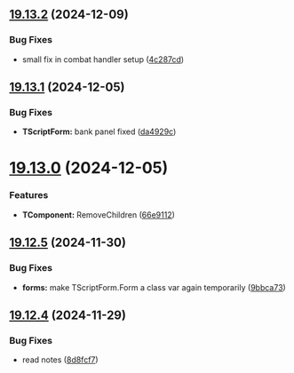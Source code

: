 ## [19.13.2](https://github.com/Torwent/WaspLib/compare/v19.13.1...v19.13.2) (2024-12-09)


### Bug Fixes

* small fix in combat handler setup ([4c287cd](https://github.com/Torwent/WaspLib/commit/4c287cde216933c2823df7e0e256e076cacad4cf))



## [19.13.1](https://github.com/Torwent/WaspLib/compare/v19.13.0...v19.13.1) (2024-12-05)


### Bug Fixes

* **TScriptForm:** bank panel fixed ([da4929c](https://github.com/Torwent/WaspLib/commit/da4929c355e6c381578d93b559dd4a40873cf1ef))



# [19.13.0](https://github.com/Torwent/WaspLib/compare/v19.12.5...v19.13.0) (2024-12-05)


### Features

* **TComponent:** RemoveChildren ([66e9112](https://github.com/Torwent/WaspLib/commit/66e9112b4c9629e90f79ad2ba2973d383e0a0a77))



## [19.12.5](https://github.com/Torwent/WaspLib/compare/v19.12.4...v19.12.5) (2024-11-30)


### Bug Fixes

* **forms:** make TScriptForm.Form a class var again temporarily ([9bbca73](https://github.com/Torwent/WaspLib/commit/9bbca739e13403f6cc824c6f5e438541a5ed8a9b))



## [19.12.4](https://github.com/Torwent/WaspLib/compare/v19.12.3...v19.12.4) (2024-11-29)


### Bug Fixes

* read notes ([8d8fcf7](https://github.com/Torwent/WaspLib/commit/8d8fcf7f8c6b9a49b007d2650c41cf77c3684789))



